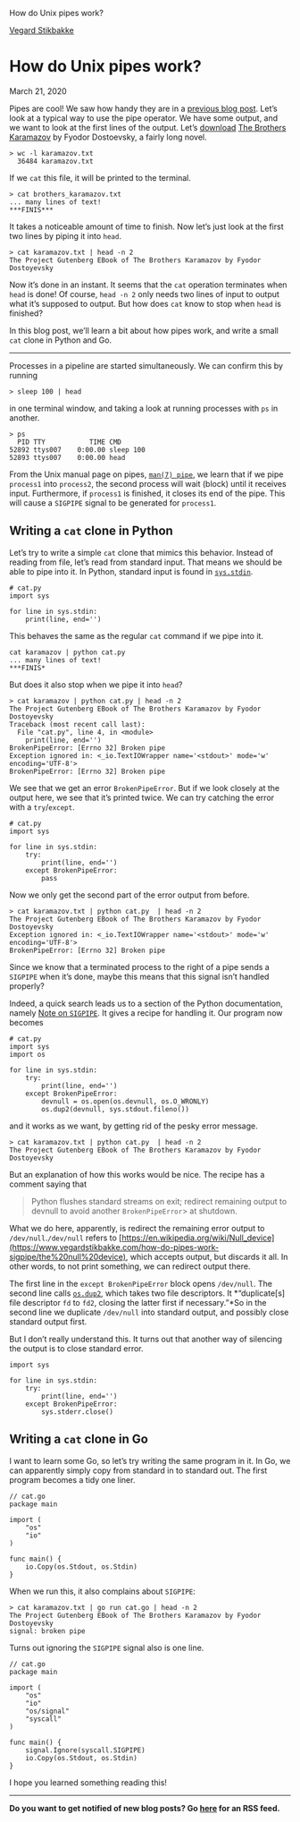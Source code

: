 How do Unix pipes work?

 [Vegard Stikbakke](https://www.vegardstikbakke.com/)

# How do Unix pipes work?

March 21, 2020

Pipes are cool! We saw how handy they are in a [previous blog post](https://www.vegardstikbakke.com/unix). Let’s look at a typical way to use the pipe operator. We have some output, and we want to look at the first lines of the output. Let’s [download](https://www.gutenberg.org/files/28054/28054-0.txt)  [The Brothers Karamazov](https://en.wikipedia.org/wiki/Lazy_evaluation) by Fyodor Dostoevsky, a fairly long novel.

	> wc -l karamazov.txt
	  36484 karamazov.txt

If we `cat` this file, it will be printed to the terminal.

	> cat brothers_karamazov.txt
	... many lines of text!
	***FINIS***

It takes a noticeable amount of time to finish. Now let’s just look at the first two lines by piping it into `head`.

	> cat karamazov.txt | head -n 2
	The Project Gutenberg EBook of The Brothers Karamazov by Fyodor
	Dostoyevsky

Now it’s done in an instant. It seems that the `cat` operation terminates when `head` is done! Of course, `head -n 2` only needs two lines of input to output what it’s supposed to output. But how does `cat` know to stop when `head` is finished?

In this blog post, we’ll learn a bit about how pipes work, and write a small `cat` clone in Python and Go.

* * *

Processes in a pipeline are started simultaneously. We can confirm this by running

	> sleep 100 | head

in one terminal window, and taking a look at running processes with `ps` in another.

	> ps
	  PID TTY           TIME CMD
	52892 ttys007    0:00.00 sleep 100
	52893 ttys007    0:00.00 head

From the Unix manual page on pipes, [`man(7) pipe`](https://linux.die.net/man/7/pipe), we learn that if we pipe `process1` into `process2`, the second process will wait (block) until it receives input. Furthermore, if `process1` is finished, it closes its end of the pipe. This will cause a `SIGPIPE` signal to be generated for `process1`.

## Writing a `cat` clone in Python

Let’s try to write a simple `cat` clone that mimics this behavior. Instead of reading from file, let’s read from standard input. That means we should be able to pipe into it. In Python, standard input is found in [`sys.stdin`](https://docs.python.org/3/library/sys.html#sys.stdin).

	# cat.py
	import sys

	for line in sys.stdin:
	    print(line, end='')

This behaves the same as the regular `cat` command if we pipe into it.

	cat karamazov | python cat.py
	... many lines of text!
	***FINIS*

But does it also stop when we pipe it into `head`?

	> cat karamazov | python cat.py | head -n 2
	The Project Gutenberg EBook of The Brothers Karamazov by Fyodor
	Dostoyevsky
	Traceback (most recent call last):
	  File "cat.py", line 4, in <module>
	    print(line, end='')
	BrokenPipeError: [Errno 32] Broken pipe
	Exception ignored in: <_io.TextIOWrapper name='<stdout>' mode='w' encoding='UTF-8'>
	BrokenPipeError: [Errno 32] Broken pipe

We see that we get an error `BrokenPipeError`. But if we look closely at the output here, we see that it’s printed twice. We can try catching the error with a `try`/`except`.

	# cat.py
	import sys

	for line in sys.stdin:
	    try:
	        print(line, end='')
	    except BrokenPipeError:
	        pass

Now we only get the second part of the error output from before.

	> cat karamazov.txt | python cat.py  | head -n 2
	The Project Gutenberg EBook of The Brothers Karamazov by Fyodor
	Dostoyevsky
	Exception ignored in: <_io.TextIOWrapper name='<stdout>' mode='w' encoding='UTF-8'>
	BrokenPipeError: [Errno 32] Broken pipe

Since we know that a terminated process to the right of a pipe sends a `SIGPIPE` when it’s done, maybe this means that this signal isn’t handled properly?

Indeed, a quick search leads us to a section of the Python documentation, namely [Note on `SIGPIPE`](https://docs.python.org/3/library/signal.html#note-on-sigpipe). It gives a recipe for handling it. Our program now becomes

	# cat.py
	import sys
	import os

	for line in sys.stdin:
	    try:
	        print(line, end='')
	    except BrokenPipeError:
	        devnull = os.open(os.devnull, os.O_WRONLY)
	        os.dup2(devnull, sys.stdout.fileno())

and it works as we want, by getting rid of the pesky error message.

	> cat karamazov.txt | python cat.py  | head -n 2
	The Project Gutenberg EBook of The Brothers Karamazov by Fyodor
	Dostoyevsky

But an explanation of how this works would be nice. The recipe has a comment saying that

>

> Python flushes standard streams on exit; redirect remaining output to devnull to avoid another `BrokenPipeError`>  at shutdown.

What we do here, apparently, is redirect the remaining error output to `/dev/null`.`/dev/null` refers to [https://en.wikipedia.org/wiki/Null_device](https://www.vegardstikbakke.com/how-do-pipes-work-sigpipe/the%20null%20device), which accepts output, but discards it all. In other words, to not print something, we can redirect output there.

The first line in the `except BrokenPipeError` block opens `/dev/null`. The second line calls [`os.dup2`](https://docs.python.org/3/library/os.html#os.dup2), which takes two file descriptors. It *“duplicate[s] file descriptor `fd` to `fd2`, closing the latter first if necessary.”*So in the second line we duplicate `/dev/null` into standard output, and possibly close standard output first.

But I don’t really understand this. It turns out that another way of silencing the output is to close standard error.

	import sys

	for line in sys.stdin:
	    try:
	        print(line, end='')
	    except BrokenPipeError:
	        sys.stderr.close()

## Writing a `cat` clone in Go

I want to learn some Go, so let’s try writing the same program in it. In Go, we can apparently simply copy from standard in to standard out. The first program becomes a tidy one liner.

	// cat.go
	package main

	import (
	    "os"
	    "io"
	)

	func main() {
	    io.Copy(os.Stdout, os.Stdin)
	}

When we run this, it also complains about `SIGPIPE`:

	> cat karamazov.txt | go run cat.go | head -n 2
	The Project Gutenberg EBook of The Brothers Karamazov by Fyodor
	Dostoyevsky
	signal: broken pipe

Turns out ignoring the `SIGPIPE` signal also is one line.

	// cat.go
	package main

	import (
	    "os"
	    "io"
	    "os/signal"
	    "syscall"
	)

	func main() {
	    signal.Ignore(syscall.SIGPIPE)
	    io.Copy(os.Stdout, os.Stdin)
	}

I hope you learned something reading this!

* * *

 **Do you want to get notified of new blog posts? Go [here](https://www.vegardstikbakke.com/feed.xml) for an RSS feed.**